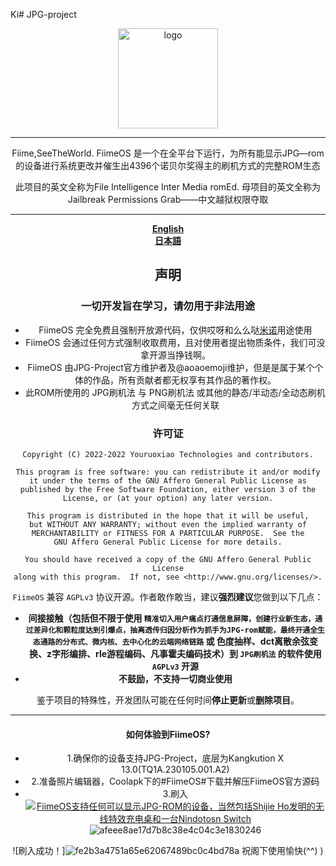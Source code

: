 Ki# JPG-project
<div align="center">
   <img width="160" src="![7753931](https://user-images.githubusercontent.com/124235372/216249236-4c40f30d-4f48-4845-ba41-b5053205b1f2.jpeg)
" alt="logo"></br>

----
Fiime,SeeTheWorld.
FiimeOS 是一个在全平台下运行，为所有能显示JPG—rom的设备进行系统更改并催生出4396个诺贝尔奖得主的刷机方式的完整ROM生态

此项目的英文全称为File Intelligence Inter Media romEd.
母项目的英文全称为Jailbreak Permissions Grab——中文越狱权限夺取

----
**[English](README_en.md)**  
**[日本語](https://www.bilibili.com/video/BV1p64y1X7j2)**

## 声明

### 一切开发旨在学习，请勿用于非法用途

- FiimeOS 完全免费且强制开放源代码，仅供哎呀和么么哒<a href = "https://space.bilibili.com/1778026586/">米诺</a>用途使用
- FiimeOS 会通过任何方式强制收取费用，且对使用者提出物质条件，我们可没拿开源当挣钱啊。
- FiimeOS 由JPG-Project官方维护者及@aoaoemoji维护，但是是属于某个个体的作品，所有贡献者都无权享有其作品的著作权。
- 此ROM所使用的 JPG刷机法 与 PNG刷机法 或其他的静态/半动态/全动态刷机方式之间毫无任何关联

### 许可证

    Copyright (C) 2022-2022 Youruoxiao Technologies and contributors.

    This program is free software: you can redistribute it and/or modify
    it under the terms of the GNU Affero General Public License as
    published by the Free Software Foundation, either version 3 of the
    License, or (at your option) any later version.

    This program is distributed in the hope that it will be useful,
    but WITHOUT ANY WARRANTY; without even the implied warranty of
    MERCHANTABILITY or FITNESS FOR A PARTICULAR PURPOSE.  See the
    GNU Affero General Public License for more details.

    You should have received a copy of the GNU Affero General Public License
    along with this program.  If not, see <http://www.gnu.org/licenses/>.
 
`FiimeOS` 兼容 `AGPLv3` 协议开源。作者敢作敢当，建议**强烈建议**您做到以下几点：

- **间接接触（包括但不限于使用 `精准切入用户痛点打通信息屏障，创建行业新生态，通过差异化和颗粒度达到引爆点，抽离透传归因分析作为抓手为JPG-rom赋能，最终开通全生态通路的分布式、微内核、去中心化的云端网络链路` 或 色度抽样、dct离散余弦变换、z字形编排、rle游程编码、凡事霍夫编码技术）到 `JPG刷机法` 的软件使用 `AGPLv3` 开源**
- **不鼓励，不支持一切商业使用**

鉴于项目的特殊性，开发团队可能在任何时间**停止更新**或**删除项目**。

----

#### 如何体验到FiimeOS?

- 1.确保你的设备支持JPG-Project，底层为Kangkution X 13.0(TQ1A.230105.001.A2)
- 2.准备照片编辑器，Coolapk下的#FiimeOS#下载并解压FiimeOS官方源码
- 3.刷入
[![FiimeOS支持任何可以显示JPG-ROM的设备，当然包括Shijie Ho发明的无线特效充电桌和一台Nindotosn Switch](https://s1.328888.xyz/2022/08/19/B6M2U.md.jpg)](https://imgloc.com/i/B6M2U)![afeee8ae17d7b8c38e4c04c3e1830246](https://user-images.githubusercontent.com/124235372/216249620-f10950ce-7533-4b35-a1f4-fa2b36c88048.jpeg)

![刷入成功！]![fe2b3a4751a65e62067489bc0c4bd78a](https://user-images.githubusercontent.com/124235372/216249741-14aea0f8-0e3b-4b56-b439-57b9c8567466.jpeg)
祝阁下使用愉快(^^)
)
